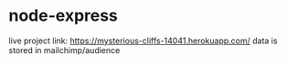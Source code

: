 # node-express
live project link: https://mysterious-cliffs-14041.herokuapp.com/
data is stored in mailchimp/audience
